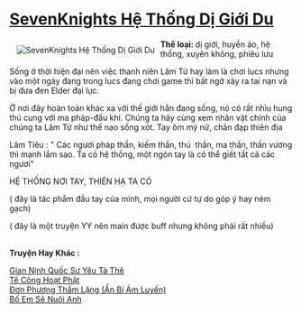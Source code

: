 <a href="https://utruyen.com/truyen/sevenknights-he-thong-di-gioi-du/17312/" title="SevenKnights Hệ Thống Dị Giới Du"><h1>SevenKnights Hệ Thống Dị Giới Du</h1></a><div style="display:table"><img align="right" style="float: left; padding: 10px;" src="https://utruyen.com/images/story/200x260/sevenknights-he-thong-di-gioi-du.jpg" alt="SevenKnights Hệ Thống Dị Giới Du"><b>Thể loại: </b>dị giới, huyền ảo, hệ thống, xuyên không, phiêu lưu<p></p>Sống ở thời hiện đại nên việc thanh niên Lâm Tử hay làm là chơi lucs nhưng vào một ngày đang trong lucs đang chơi game thì bất ngờ xảy ra tai nạn và bị đưa đen Elder đại lục. <p></p>Ở nơi đây hoàn toàn khác xa với thế giới hắn đang sống, nó có rất nhìu hung thú cung với ma pháp-đấu khí. Chúng ta hãy cùng xem nhân vật chính của chúng ta Lâm Tử như thế nao sống xót. Tay ôm mỹ nữ, chân đạp thiên địa<p></p>Lâm Tiêu : " Các ngươi pháp thần, kiếm thần, thú  thần, ma thần, thần vương thì mạnh lắm sao. Ta có hệ thống, một ngón tay là có thể giết tất cả các ngươi"<p></p>HỆ THỐNG NƠI TAY, THIÊN HẠ TA CÓ<p></p>( đây là tác phẩm đầu tay của mình, mọi người cứ tự do góp ý hay ném gạch)<p></p>( đây là một truyện YY nên main được buff nhưng không phải rất nhiều)</div><p><br><b>Truyện Hay Khác :</b></p><a href="https://utruyen.com/truyen/gian-ninh-quoc-su-yeu-ta-the/16968/" alt="Gian Nịnh Quốc Sư Yêu Tà Thê">Gian Nịnh Quốc Sư Yêu Tà Thê</a><br/><a href="https://github.com/quanluxury/ngontinhhot/tree/master/truyenhay/20334/" alt="Tế Công Hoạt Phật">Tế Công Hoạt Phật</a><br/><a href="https://github.com/quanluxury/ngontinhhot/tree/master/truyenhay/19511/" alt="Đơn Phương Thầm Lặng (Ẩn Bí Ám Luyến)">Đơn Phương Thầm Lặng (Ẩn Bí Ám Luyến)</a><br/><a href="https://github.com/quanluxury/ngontinhhot/tree/master/truyenhay/16776/" alt="Bố Em Sẽ Nuôi Anh">Bố Em Sẽ Nuôi Anh</a><br/>